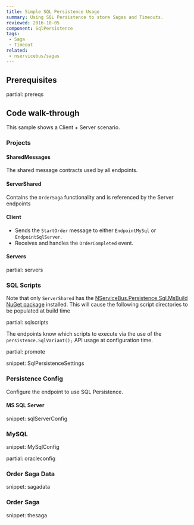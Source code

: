 ```yaml
---
title: Simple SQL Persistence Usage
summary: Using SQL Persistence to store Sagas and Timeouts.
reviewed: 2016-10-05
component: SqlPersistence
tags:
 - Saga
 - Timeout
related:
 - nservicebus/sagas
---
```


## Prerequisites


partial: prereqs


## Code walk-through

This sample shows a Client + Server scenario.


### Projects


#### SharedMessages

The shared message contracts used by all endpoints.


#### ServerShared

Contains the `OrderSaga` functionality and is referenced by the Server endpoints


####  Client

 * Sends the `StartOrder` message to either `EndpointMySql` or `EndpointSqlServer`.
 * Receives and handles the `OrderCompleted` event.


#### Servers
 
partial: servers


### SQL Scripts

Note that only `ServerShared` has the [NServiceBus.Persistence.Sql.MsBuild NuGet package](https://www.nuget.org/packages/NServiceBus.Persistence.Sql.MsBuild) installed. This will cause the following script directories to be populated at build time 

partial: sqlscripts

The endpoints know which scripts to execute via the use of the `persistence.SqlVariant();` API usage at configuration time.


partial: promote

snippet: SqlPersistenceSettings


### Persistence Config

Configure the endpoint to use SQL Persistence.


#### MS SQL Server

snippet: sqlServerConfig


### MySQL

snippet: MySqlConfig


partial: oracleconfig

### Order Saga Data

snippet: sagadata


### Order Saga

snippet: thesaga

